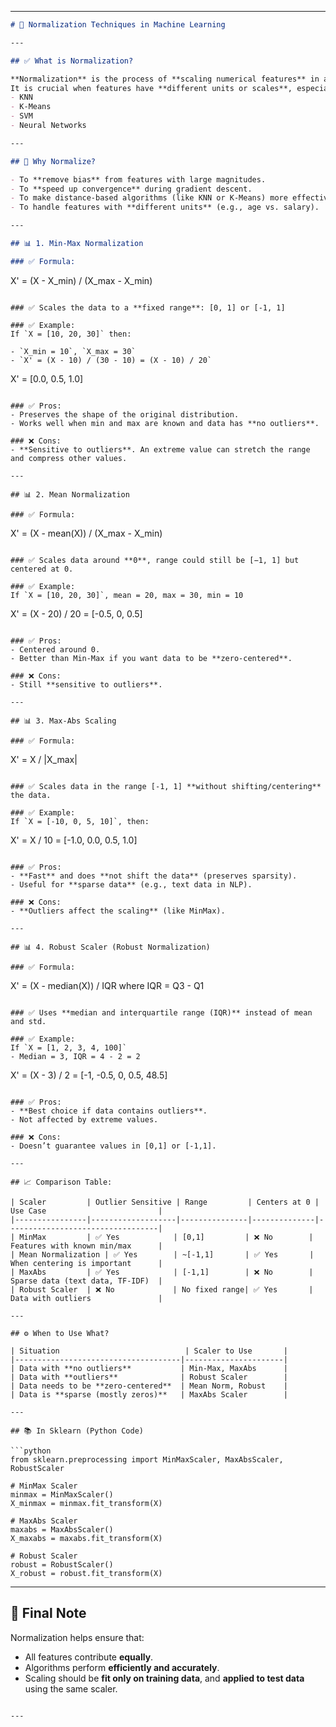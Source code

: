 
---

```markdown
# 📌 Normalization Techniques in Machine Learning

---

## ✅ What is Normalization?

**Normalization** is the process of **scaling numerical features** in a dataset to a **common scale** without distorting differences in the range of values.  
It is crucial when features have **different units or scales**, especially for algorithms like:
- KNN
- K-Means
- SVM
- Neural Networks

---

## 🧠 Why Normalize?

- To **remove bias** from features with large magnitudes.
- To **speed up convergence** during gradient descent.
- To make distance-based algorithms (like KNN or K-Means) more effective.
- To handle features with **different units** (e.g., age vs. salary).

---

## 📊 1. Min-Max Normalization

### ✅ Formula:
```

X' = (X - X\_min) / (X\_max - X\_min)

```

### ✅ Scales the data to a **fixed range**: [0, 1] or [-1, 1]

### ✅ Example:
If `X = [10, 20, 30]` then:

- `X_min = 10`, `X_max = 30`
- `X' = (X - 10) / (30 - 10) = (X - 10) / 20`

```

X' = \[0.0, 0.5, 1.0]

```

### ✅ Pros:
- Preserves the shape of the original distribution.
- Works well when min and max are known and data has **no outliers**.

### ❌ Cons:
- **Sensitive to outliers**. An extreme value can stretch the range and compress other values.

---

## 📊 2. Mean Normalization

### ✅ Formula:
```

X' = (X - mean(X)) / (X\_max - X\_min)

```

### ✅ Scales data around **0**, range could still be [−1, 1] but centered at 0.

### ✅ Example:
If `X = [10, 20, 30]`, mean = 20, max = 30, min = 10

```

X' = (X - 20) / 20 = \[-0.5, 0, 0.5]

```

### ✅ Pros:
- Centered around 0.
- Better than Min-Max if you want data to be **zero-centered**.

### ❌ Cons:
- Still **sensitive to outliers**.

---

## 📊 3. Max-Abs Scaling

### ✅ Formula:
```

X' = X / |X\_max|

```

### ✅ Scales data in the range [-1, 1] **without shifting/centering** the data.

### ✅ Example:
If `X = [-10, 0, 5, 10]`, then:

```

X' = X / 10 = \[-1.0, 0.0, 0.5, 1.0]

```

### ✅ Pros:
- **Fast** and does **not shift the data** (preserves sparsity).
- Useful for **sparse data** (e.g., text data in NLP).

### ❌ Cons:
- **Outliers affect the scaling** (like MinMax).

---

## 📊 4. Robust Scaler (Robust Normalization)

### ✅ Formula:
```

X' = (X - median(X)) / IQR      where IQR = Q3 - Q1

```

### ✅ Uses **median and interquartile range (IQR)** instead of mean and std.

### ✅ Example:
If `X = [1, 2, 3, 4, 100]`  
- Median = 3, IQR = 4 - 2 = 2

```

X' = (X - 3) / 2 = \[-1, -0.5, 0, 0.5, 48.5]

````

### ✅ Pros:
- **Best choice if data contains outliers**.
- Not affected by extreme values.

### ❌ Cons:
- Doesn’t guarantee values in [0,1] or [-1,1].

---

## 📈 Comparison Table:

| Scaler         | Outlier Sensitive | Range         | Centers at 0 | Use Case                         |
|----------------|-------------------|---------------|--------------|----------------------------------|
| MinMax         | ✅ Yes            | [0,1]         | ❌ No        | Features with known min/max      |
| Mean Normalization | ✅ Yes        | ~[-1,1]       | ✅ Yes       | When centering is important      |
| MaxAbs         | ✅ Yes            | [-1,1]        | ❌ No        | Sparse data (text data, TF-IDF)  |
| Robust Scaler  | ❌ No             | No fixed range| ✅ Yes       | Data with outliers               |

---

## ⚙️ When to Use What?

| Situation                            | Scaler to Use       |
|-------------------------------------|----------------------|
| Data with **no outliers**           | Min-Max, MaxAbs      |
| Data with **outliers**              | Robust Scaler        |
| Data needs to be **zero-centered**  | Mean Norm, Robust    |
| Data is **sparse (mostly zeros)**   | MaxAbs Scaler        |

---

## 📚 In Sklearn (Python Code)

```python
from sklearn.preprocessing import MinMaxScaler, MaxAbsScaler, RobustScaler

# MinMax Scaler
minmax = MinMaxScaler()
X_minmax = minmax.fit_transform(X)

# MaxAbs Scaler
maxabs = MaxAbsScaler()
X_maxabs = maxabs.fit_transform(X)

# Robust Scaler
robust = RobustScaler()
X_robust = robust.fit_transform(X)
````

---

## 📌 Final Note

Normalization helps ensure that:

* All features contribute **equally**.
* Algorithms perform **efficiently and accurately**.
* Scaling should be **fit only on training data**, and **applied to test data** using the same scaler.

```

---

